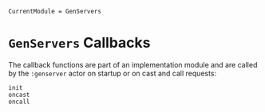 ```@meta
CurrentModule = GenServers
```

# `GenServers` Callbacks

The callback functions are part of an implementation module and are called by the `:genserver` actor on startup or on cast and call requests:

```@docs
init
oncast
oncall
```
